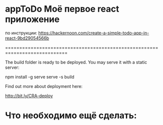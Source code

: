 # appToDo Моё первое react приложение
 по инструкции:
 https://hackernoon.com/create-a-simple-todo-app-in-react-9bd29054566b
 
 
 ============================================================================
 
 The build folder is ready to be deployed.
 You may serve it with a static server:
 
   npm install -g serve
   serve -s build
 
 Find out more about deployment here:
 
   http://bit.ly/CRA-deploy

Что необходимо ещё сделать:
 ============================================================================
